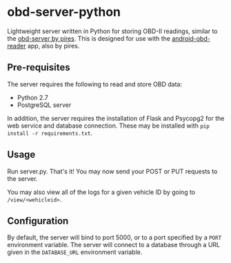 # obd-server-python
Lightweight server written in Python for storing OBD-II readings, similar to the [obd-server by pires](https://github.com/pires/obd-server).  This is designed for use with the [android-obd-reader](https://github.com/pires/android-obd-reader) app, also by pires.

## Pre-requisites
The server requires the following to read and store OBD data:
* Python 2.7
* PostgreSQL server

In addition, the server requires the installation of Flask and Psycopg2 for the web service and database connection.  These may be installed with `pip install -r requirements.txt`.

## Usage
Run server.py.  That's it!  You may now send your POST or PUT requests to the server.

You may also view all of the logs for a given vehicle ID by going to `/view/<wehicleid>`.

## Configuration
By default, the server will bind to port 5000, or to a port specified by a `PORT` environment variable.
The server will connect to a database through a URL given in the `DATABASE_URL` environment variable.
